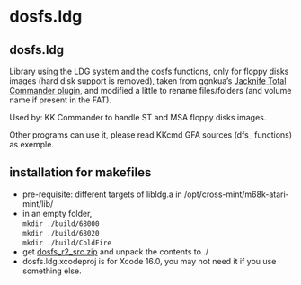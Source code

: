 # dosfs.ldg

## dosfs.ldg

Library using the LDG system and the dosfs functions, only for floppy disks images (hard disk support is removed), taken from ggnkua’s [Jacknife Total Commander plugin](https://github.com/ggnkua/Jacknife/), and modified a little to rename files/folders (and volume name if present in the FAT).

Used by: KK Commander to handle ST and MSA floppy disks images.

Other programs can use it, please read KKcmd GFA sources (dfs\_ functions) as exemple.

## installation for makefiles

* pre-requisite: different targets of libldg.a in /opt/cross-mint/m68k-atari-mint/lib/
* in an empty folder,\
  `mkdir ./build/68000`\
  `mkdir ./build/68020`\
  `mkdir ./build/ColdFire`
* get [dosfs\_r2\_src.zip](https://ptonthat.fr/files/dosfs/dosfs_r2_src.zip) and unpack the contents to ./
* dosfs.ldg.xcodeproj is for Xcode 16.0, you may not need it if you use something else.
